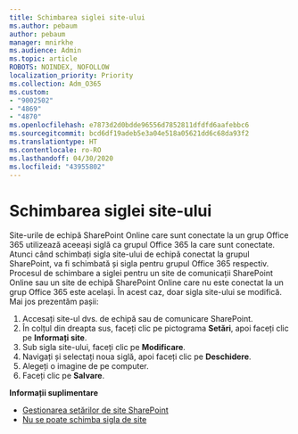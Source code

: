 ```yaml
---
title: Schimbarea siglei site-ului
ms.author: pebaum
author: pebaum
manager: mnirkhe
ms.audience: Admin
ms.topic: article
ROBOTS: NOINDEX, NOFOLLOW
localization_priority: Priority
ms.collection: Adm_O365
ms.custom:
- "9002502"
- "4869"
- "4870"
ms.openlocfilehash: e7873d2d0bdde96556d7852811dfdfd6aafebbc6
ms.sourcegitcommit: bcd6df19adeb5e3a04e518a05621dd6c68da93f2
ms.translationtype: HT
ms.contentlocale: ro-RO
ms.lasthandoff: 04/30/2020
ms.locfileid: "43955802"
---
```

# <a name="change-site-logo"></a>Schimbarea siglei site-ului

Site-urile de echipă SharePoint Online care sunt conectate la un grup Office 365 utilizează aceeași siglă ca grupul Office 365 la care sunt conectate. Atunci când schimbați sigla site-ului de echipă conectat la grupul SharePoint, va fi schimbată și sigla pentru grupul Office 365 respectiv. Procesul de schimbare a siglei pentru un site de comunicații SharePoint Online sau un site de echipă SharePoint Online care nu este conectat la un grup Office 365 este același. În acest caz, doar sigla site-ului se modifică. Mai jos prezentăm pașii:

1. Accesați site-ul dvs. de echipă sau de comunicare SharePoint.
2. În colțul din dreapta sus, faceți clic pe pictograma **Setări**, apoi faceți clic pe **Informați site**.
3. Sub sigla site-ului, faceți clic pe **Modificare**.
4. Navigați și selectați noua siglă, apoi faceți clic pe **Deschidere**.
5. Alegeți o imagine de pe computer.
6. Faceți clic pe **Salvare**.

**Informații suplimentare**

- [Gestionarea setărilor de site SharePoint](https://support.office.com/article/manage-your-sharepoint-site-settings-8376034d-d0c7-446e-9178-6ab51c58df42)
- [Nu se poate schimba sigla de site](https://docs.microsoft.com/sharepoint/troubleshoot/sites/error-when-changing-o365-site-logo)
